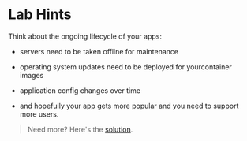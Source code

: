 # Lab Hints

Think about the ongoing lifecycle of your apps:

- servers need to be taken offline for maintenance

- operating system updates need to be deployed for yourcontainer images

- application config changes over time

- and hopefully your app gets more popular and you need to support more users.

> Need more? Here's the [solution](solution.md).
